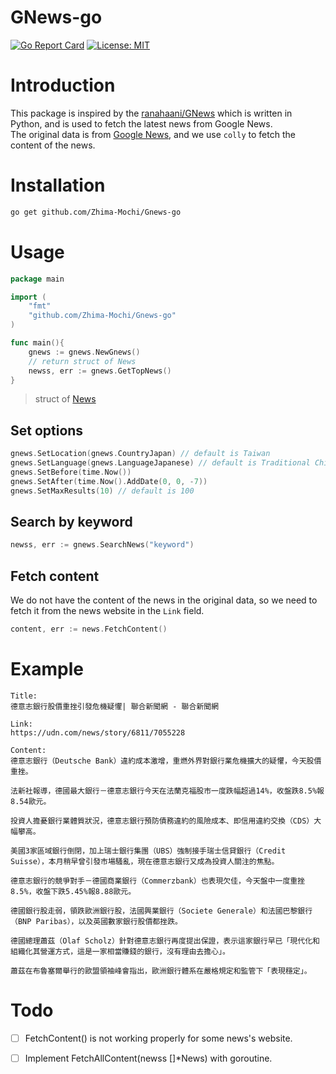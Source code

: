 # GNews-go

[![Go Report Card](https://goreportcard.com/badge/github.com/Zhima-Mochi/Gnews-go)](https://goreportcard.com/report/github.com/Zhima-Mochi/Gnews-go)
[![License: MIT](https://img.shields.io/badge/License-MIT-yellow.svg)](https://opensource.org/licenses/MIT)


# Introduction
This package is inspired by the [ranahaani/GNews](https://github.com/ranahaani/GNews) which is written in Python, and is used to fetch the latest news from Google News.  
The original data is from [Google News](https://news.google.com/rss), and we use `colly` to fetch the content of the news.

# Installation
```bash
go get github.com/Zhima-Mochi/Gnews-go
```

# Usage

```go
package main

import (
    "fmt"
    "github.com/Zhima-Mochi/Gnews-go"
)

func main(){
    gnews := gnews.NewGnews()
    // return struct of News
    newss, err := gnews.GetTopNews() 
}
```
> struct of [News](gnews/models.go)

## Set options
```go
gnews.SetLocation(gnews.CountryJapan) // default is Taiwan
gnews.SetLanguage(gnews.LanguageJapanese) // default is Traditional Chinese
gnews.SetBefore(time.Now())
gnews.SetAfter(time.Now().AddDate(0, 0, -7))
gnews.SetMaxResults(10) // default is 100
```

## Search by keyword
```go
newss, err := gnews.SearchNews("keyword")
```
## Fetch content
We do not have the content of the news in the original data, so we need to fetch it from the news website in the `Link` field.
```go
content, err := news.FetchContent()
```

# Example
```
Title:
德意志銀行股價重挫引發危機疑懼| 聯合新聞網 - 聯合新聞網

Link:
https://udn.com/news/story/6811/7055228

Content:
德意志銀行（Deutsche Bank）違約成本激增，重燃外界對銀行業危機擴大的疑懼，今天股價重挫。

法新社報導，德國最大銀行－德意志銀行今天在法蘭克福股市一度跌幅超過14%，收盤跌8.5%報8.54歐元。

投資人擔憂銀行業體質狀況，德意志銀行預防債務違約的風險成本、即信用違約交換（CDS）大幅攀高。

美國3家區域銀行倒閉，加上瑞士銀行集團（UBS）強制接手瑞士信貸銀行（Credit Suisse），本月稍早曾引發市場騷亂，現在德意志銀行又成為投資人關注的焦點。

德意志銀行的競爭對手－德國商業銀行（Commerzbank）也表現欠佳，今天盤中一度重挫8.5%，收盤下跌5.45%報8.88歐元。

德國銀行股走弱，領跌歐洲銀行股，法國興業銀行（Societe Generale）和法國巴黎銀行（BNP Paribas），以及英國數家銀行股價都挫跌。

德國總理蕭茲（Olaf Scholz）針對德意志銀行再度提出保證，表示這家銀行早已「現代化和組織化其營運方式，這是一家相當賺錢的銀行，沒有理由去擔心」。

蕭茲在布魯塞爾舉行的歐盟領袖峰會指出，歐洲銀行體系在嚴格規定和監管下「表現穩定」。

```

# Todo
- [ ] FetchContent() is not working properly for some news's website.
- [ ] Implement FetchAllContent(newss []*News) with goroutine.

